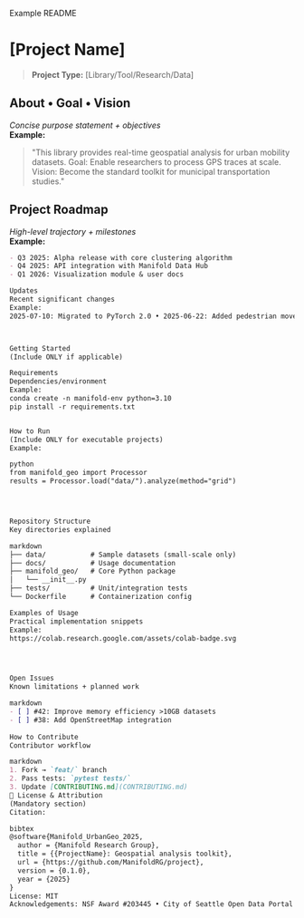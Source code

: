 Example README

# [Project Name]
> **Project Type:** [Library/Tool/Research/Data]

##  About • Goal • Vision
*Concise purpose statement + objectives*  
**Example:**  
> "This library provides real-time geospatial analysis for urban mobility datasets. Goal: Enable researchers to process GPS traces at scale. Vision: Become the standard toolkit for municipal transportation studies."

## Project Roadmap
*High-level trajectory + milestones*  
**Example:**  
```markdown
- Q3 2025: Alpha release with core clustering algorithm  
- Q4 2025: API integration with Manifold Data Hub  
- Q1 2026: Visualization module & user docs

Updates
Recent significant changes
Example:
2025-07-10: Migrated to PyTorch 2.0 • 2025-06-22: Added pedestrian movement benchmarks



Getting Started
(Include ONLY if applicable)

Requirements
Dependencies/environment
Example:
conda create -n manifold-env python=3.10  
pip install -r requirements.txt


How to Run
(Include ONLY for executable projects)
Example:

python
from manifold_geo import Processor
results = Processor.load("data/").analyze(method="grid")




Repository Structure
Key directories explained

markdown
├── data/           # Sample datasets (small-scale only)
├── docs/           # Usage documentation
├── manifold_geo/   # Core Python package
│   └── __init__.py 
├── tests/          # Unit/integration tests
└── Dockerfile      # Containerization config

Examples of Usage
Practical implementation snippets
Example:
https://colab.research.google.com/assets/colab-badge.svg




Open Issues
Known limitations + planned work

markdown
- [ ] #42: Improve memory efficiency >10GB datasets  
- [ ] #38: Add OpenStreetMap integration 
 
How to Contribute
Contributor workflow

markdown
1. Fork → `feat/` branch  
2. Pass tests: `pytest tests/`  
3. Update [CONTRIBUTING.md](CONTRIBUTING.md)
📜 License & Attribution
(Mandatory section)
Citation:

bibtex
@software{Manifold_UrbanGeo_2025,
  author = {Manifold Research Group},
  title = {{ProjectName}: Geospatial analysis toolkit},
  url = {https://github.com/ManifoldRG/project},
  version = {0.1.0},
  year = {2025}
}
License: MIT
Acknowledgements: NSF Award #203445 • City of Seattle Open Data Portal
